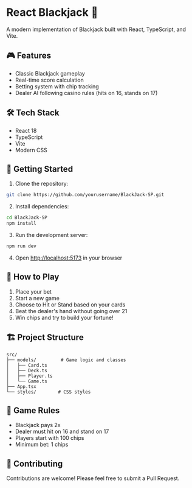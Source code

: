 # React Blackjack 🎰

A modern implementation of Blackjack built with React, TypeScript, and Vite.

## 🎮 Features

- Classic Blackjack gameplay
- Real-time score calculation
- Betting system with chip tracking
- Dealer AI following casino rules (hits on 16, stands on 17)

## 🛠️ Tech Stack

- React 18
- TypeScript
- Vite
- Modern CSS

## 🚀 Getting Started

1. Clone the repository:
```bash
git clone https://github.com/yourusername/BlackJack-SP.git
```

2. Install dependencies:
```bash
cd BlackJack-SP
npm install
```

3. Run the development server:
```bash
npm run dev
```

4. Open [http://localhost:5173](http://localhost:5173) in your browser

## 🎲 How to Play

1. Place your bet
2. Start a new game
3. Choose to Hit or Stand based on your cards
4. Beat the dealer's hand without going over 21
5. Win chips and try to build your fortune!

## 🏗️ Project Structure

```
src/
├── models/         # Game logic and classes
│   ├── Card.ts
│   ├── Deck.ts
│   ├── Player.ts
│   └── Game.ts
├── App.tsx
└── styles/        # CSS styles
```

## 📝 Game Rules

- Blackjack pays 2x
- Dealer must hit on 16 and stand on 17
- Players start with 100 chips
- Minimum bet: 1 chips

## 🤝 Contributing

Contributions are welcome! Please feel free to submit a Pull Request.